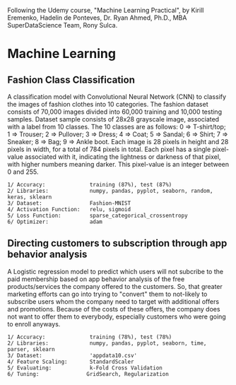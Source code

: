 Following the Udemy course, "Machine Learning Practical", by Kirill Eremenko, Hadelin de Ponteves, Dr. Ryan Ahmed, Ph.D., MBA SuperDataScience Team, Rony Sulca.

# Machine Learning
## Fashion Class Classification
A classification model with Convolutional Neural Network (CNN) to classify the images of fashion clothes into 10 categories. The fashion dataset consists of 70,000 images divided into 60,000 training and 10,000 testing samples. Dataset sample consists of 28x28 grayscale image, associated with a label from 10 classes. The 10 classes are as follows: 0 => T-shirt/top; 1 => Trouser; 2 => Pullover; 3 => Dress; 4 => Coat; 5 => Sandal; 6 => Shirt; 7 => Sneaker; 8 => Bag; 9 => Ankle boot. Each image is 28 pixels in height and 28 pixels in width, for a total of 784 pixels in total. Each pixel has a single pixel-value associated with it, indicating the lightness or darkness of that pixel, with higher numbers meaning darker. This pixel-value is an integer between 0 and 255.

    1/ Accuracy:              training (87%), test (87%)
    2/ Libraries:             numpy, pandas, pyplot, seaborn, random, keras, sklearn
    3/ Dataset:               Fashion-MNIST
    4/ Activation Function:   relu, sigmoid
    5/ Loss Function:         sparse_categorical_crossentropy
    6/ Optimizer:             adam

## Directing customers to subscription through app behavior analysis
A Logistic regression model to predict which users will not subcribe to the paid membership based on app behavior analysis of the free products/services the company offered to the customers. So, that greater marketing efforts can go into trying to "convert" them to not-likely to subscribe users whom the company need to target with additional offers and promotions. Because of the costs of these offers, the company does not want to offer them to everybody, especially customers who were going to enroll anyways.

    1/ Accuracy:              training (78%), test (78%)
    2/ Libraries:             numpy, pandas, pyplot, seaborn, time, parser, sklearn
    3/ Dataset:               'appdata10.csv'
    4/ Feature Scaling:       StandardScaler
    5/ Evaluating:            k-Fold Cross Validation
    6/ Tuning:               GridSearch, Regularization
